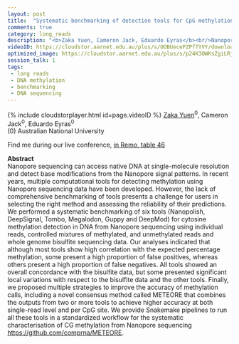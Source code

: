 ```yaml
---
layout: post
title:  "Systematic benchmarking of detection tools for CpG methylation from Nanopore sequencing"
comments: true
category: long_reads
description: "<b>Zaka Yuen, Cameron Jack, Eduardo Eyras</b><br/>Nanopore sequencing can access native DNA at singl..."
videoID: https://cloudstor.aarnet.edu.au/plus/s/OOBUecePZPfTYVY/download
optimized_image: https://cloudstor.aarnet.edu.au/plus/s/p24K3OWKsZgiLRj/download
session_talk: 1
tags:
 - long reads
 - DNA methylation
 - benchmarking
 - DNA sequencing
---
```

{% include cloudstorplayer.html id=page.videoID %}
<u>Zaka Yuen</u><sup>0</sup>, Cameron Jack<sup>0</sup>, Eduardo Eyras<sup>0</sup><br/>
\(0\) Australian National University

Find me during our live conference, [in Remo, table 46](https://remo.co)

<b>Abstract</b><br/>
Nanopore sequencing can access native DNA at single-molecule resolution and detect base modifications from the Nanopore signal patterns. In recent years, multiple computational tools for detecting methylation using Nanopore sequencing data have been developed. However, the lack of comprehensive benchmarking of tools presents a challenge for users in selecting the right method and assessing the reliability of their predictions. We performed a systematic benchmarking of six tools \(Nanopolish, DeepSignal, Tombo, Megalodon, Guppy and DeepMod\) for cytosine methylation detection in DNA from Nanopore sequencing using individual reads, controlled mixtures of methylated, and unmethylated reads and whole genome bisulfite sequencing data. Our analyses indicated that although most tools show high correlation with the expected percentage methylation, some present a high proportion of false positives, whereas others present a high proportion of false negatives. All tools showed an overall concordance with the bisulfite data, but some presented significant local variations with respect to the bisulfite data and the other tools. Finally, we proposed multiple strategies to improve the accuracy of methylation calls, including a novel consensus method called METEORE that combines the outputs from two or more tools to achieve higher accuracy at both single-read level and per CpG site. We provide Snakemake pipelines to run all these tools in a standardized workflow for the systematic characterisation of CG methylation from Nanopore sequencing https://github.com/comprna/METEORE.
